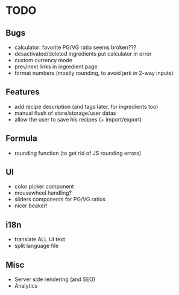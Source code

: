 # TODO

## Bugs

* calculator: favorite PG/VG ratio seems broken???
* desactivated/deleted ingredients put calculator in error
* custom currency mode
* prev/next links in ingredient page
* format numbers (mostly rounding, to avoid jerk in 2-way inputs)

## Features

* add recipe description (and tags later, for ingredients too)
* manual flush of store/storage/user datas
* allow the user to save his recipes (+ import/export)

## Formula

* rounding function (to get rid of JS rounding errors)

## UI

* color picker component
* mousewheel handling?
* sliders components for PG/VG ratios
* nicer beaker!

## i18n

  * translate ALL UI text
  * split language file

## Misc

  * Server side rendering (and SEO)
  * Analytics
